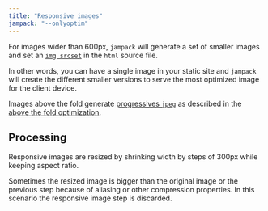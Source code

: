 ```yaml
---
title: "Responsive images"
jampack: "--onlyoptim"
---
```


For images wider than 600px, `jampack` will generate a set of smaller images and set an [`img srcset`](https://developer.mozilla.org/en-US/docs/Learn/HTML/Multimedia_and_embedding/Responsive_images) in the `html` source file.

In other words, you can have a single image in your static site and `jampack` will create the different smaller versions to serve the most optimized image for the client device.

Images above the fold generate [progressives `jpeg`](https://www.thewebmaster.com/progressive-jpegs/) as described in the [above the fold optimization](../optimize-above-the-fold/).

## Processing

Responsive images are resized by shrinking width by steps of 300px while keeping aspect ratio.

Sometimes the resized image is bigger than the original image or the previous step because of aliasing or other compression properties. In this scenario the responsive image step is discarded.
